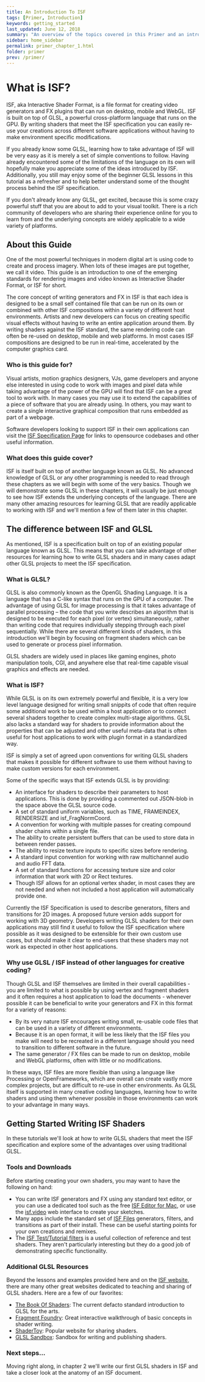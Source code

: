```yaml
---
title: An Introduction To ISF
tags: [Primer, Introduction]
keywords: getting_started
last_updated: June 12, 2018
summary: "An overview of the topics covered in this Primer and an introduction to the concepts behind Interactive Shader Format."
sidebar: home_sidebar
permalink: primer_chapter_1.html
folder: primer
prev: /primer/
---
```


# What is ISF?

ISF, aka Interactive Shader Format, is a file format for creating video generators and FX plugins that can run on desktop, mobile and WebGL.  ISF is built on top of GLSL, a powerful cross-platform language that runs on the GPU.  By writing shaders that meet the ISF specification you can easily re-use your creations across different software applications without having to make environment specific modifications.

If you already know some GLSL, learning how to take advantage of ISF will be very easy as it is merely a set of simple conventions to follow.  Having already encountered some of the limitations of the language on its own will hopefully make you appreciate some of the ideas introduced by ISF.  Additionally, you still may enjoy some of the beginner GLSL lessons in this tutorial as a refresher and to help better understand some of the thought process behind the ISF specification.

If you don't already know any GLSL, get excited, because this is some crazy powerful stuff that you are about to add to your visual toolkit.  There is a rich community of developers who are sharing their experience online for you to learn from and the underlying concepts are widely applicable to a wide variety of platforms.

## About this Guide

One of the most powerful techniques in modern digital art is using code to create and process imagery.  When lots of these images are put together, we call it video.  This guide is an introduction to one of the emerging standards for rendering images and video known as Interactive Shader Format, or ISF for short.

The core concept of writing generators and FX in ISF is that each idea is designed to be a small self contained file that can be run on its own or combined with other ISF compositions within a variety of different host environments.  Artists and new developers can focus on creating specific visual effects without having to write an entire application around them.  By writing shaders against the ISF standard, the same rendering code can often be re-used on desktop, mobile and web platforms.  In most cases ISF compositions are designed to be run in real-time, accelerated by the computer graphics card.

### Who is this guide for?

Visual artists, motion graphics designers, VJs, game developers and anyone else interested in using code to work with images and pixel data while taking advantage of the power of the GPU will find that ISF can be a great tool to work with.  In many cases you may use it to extend the capabilities of a piece of software that you are already using.  In others, you may want to create a single interactive graphical composition that runs embedded as part of a webpage.

Software developers looking to support ISF in their own applications can visit the [ISF Specification Page](https://github.com/mrRay/ISF_Spec/) for links to opensource codebases and other useful information.

### What does this guide cover?

ISF is itself built on top of another language known as GLSL.  No advanced knowledge of GLSL or any other programming is needed to read through these chapters as we will begin with some of the very basics.  Though we will demonstrate some GLSL in these chapters, it will usually be just enough to see how ISF extends the underlying concepts of the language.  There are many other amazing resources for learning GLSL that are readily applicable to working with ISF and we'll mention a few of them later in this chapter.

## The difference between ISF and GLSL

As mentioned, ISF is a specification built on top of an existing popular language known as GLSL.  This means that you can take advantage of other resources for learning how to write GLSL shaders and in many cases adapt other GLSL projects to meet the ISF specification.

### What is GLSL?

GLSL is also commonly known as the OpenGL Shading Language.  It is a language that has a C-like syntax that runs on the GPU of a computer.  The advantage of using GLSL for image processing is that it takes advantage of parallel processing – the code that you write describes an algorithm that is designed to be executed for each pixel (or vertex) simultaneously, rather than writing code that requires individually stepping through each pixel sequentially.  While there are several different kinds of shaders, in this introduction we'll begin by focusing on fragment shaders which can be used to generate or process pixel information.

GLSL shaders are widely used in places like gaming engines, photo manipulation tools, CGI, and anywhere else that real-time capable visual graphics and effects are needed.

### What is ISF?

While GLSL is on its own extremely powerful and flexible, it is a very low level language designed for writing small snippits of code that often require some additional work to be used within a host application or to connect several shaders together to create complex multi-stage algorithms.  GLSL also lacks a standard way for shaders to provide information about the properties that can be adjusted and other useful meta-data that is often useful for host applications to work with plugin format in a standardized way.

ISF is simply a set of agreed upon conventions for writing GLSL shaders that makes it possible for different software to use them without having to make custom versions for each environment.

Some of the specific ways that ISF extends GLSL is by providing:
- An interface for shaders to describe their parameters to host applications.  This is done by providing a commented out JSON-blob in the space above the GLSL source code.
- A set of standard uniform variables, such as TIME, FRAMEINDEX, RENDERSIZE and isf_FragNormCoord.
- A convention for working with multiple passes for creating compound shader chains within a single file.
- The ability to create persistent buffers that can be used to store data in between render passes.
- The ability to resize texture inputs to specific sizes before rendering.
- A standard input convention for working with raw multichannel audio and audio FFT data.
- A set of standard functions for accessing texture size and color information that work with 2D or Rect textures.
- Though ISF allows for an optional vertex shader, in most cases they are not needed and when not included a host application will automatically provide one.

Currently the ISF Specification is used to describe generators, filters and transitions for 2D images. A proposed future version adds support for working with 3D geometry.  Developers writing GLSL shaders for their own applications may still find it useful to follow the ISF specification where possible as it was designed to be extensible for their own custom use cases, but should make it clear to end-users that these shaders may not work as expected in other host applications.

### Why use GLSL / ISF instead of other languages for creative coding?

Though GLSL and ISF themselves are limited in their overall capabilities - you are limited to what is possible by using vertex and fragment shaders and it often requires a host application to load the documents - whenever possible it can be beneficial to write your generators and FX in this format for a variety of reasons:
- By its very nature ISF encourages writing small, re-usable code files that can be used in a variety of different environments.
- Because it is an open format, it will be less likely that the ISF files you make will need to be recreated in a different language should you need to transition to different software in the future.
- The same generator / FX files can be made to run on desktop, mobile and WebGL platforms, often with little or no modifications.

In these ways, ISF files are more flexible than using a language like Processing or OpenFrameworks, which are overall can create vastly more complex projects, but are difficult to re-use in other environments.  As GLSL itself is supported in many creative coding languages, learning how to write shaders and using them whenever possible in those environments can work to your advantage in many ways.

## Getting Started Writing ISF Shaders

In these tutorials we'll look at how to write GLSL shaders that meet the ISF specification and explore some of the advantages over using traditional GLSL.

### Tools and Downloads

Before starting creating your own shaders, you may want to have the following on hand:
- You can write ISF generators and FX using any standard text editor, or you can use a dedicated tool such as the free [ISF Editor for Mac](https://isf.vidvox.net/desktop-editor/), or use the [isf.video](http://interactiveshaderformat.com) web interface to create your sketches.
- Many apps include the standard set of [ISF Files](https://github.com/vidvox/ISF-FILES) generators, filters, and transitions as part of their install.  These can be useful starting points for your own creations and remixes.
- The [ISF Test/Tutorial filters](http://vidvox.net/rays_oddsnends/ISF%20tests+tutorials.zip) is a useful collection of reference and test shaders.  They aren't particularly interesting but they do a good job of demonstrating specific functionality.

### Additional GLSL Resources

Beyond the lessons and examples provided here and on the [ISF website](http://interactiveshaderformat.com), there are many other great websites dedicated to teaching and sharing of GLSL shaders.  Here are a few of our favorites:

- [The Book Of Shaders](https://thebookofshaders.com/): The current defacto standard introduction to GLSL for the arts.
- [Fragment Foundry](http://hughsk.io/fragment-foundry/chapters/01-hello-world.html): Great interactive walkthrough of basic concepts in shader writing.
- [ShaderToy](http://shadertoy.com): Popular website for sharing shaders.
- [GLSL Sandbox](http://glslsandbox.com/): Sandbox for writing and publishing shaders.

### Next steps...

Moving right along, in chapter 2 we'll write our first GLSL shaders in ISF and take a closer look at the anatomy of an ISF document.
